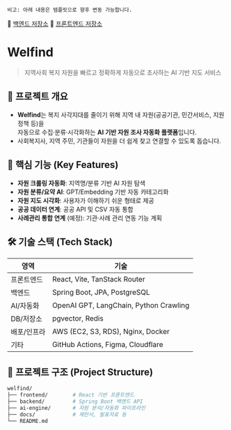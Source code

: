 ```
비고: 아래 내용은 템플릿으로 향후 변동 가능합니다.
```
🔗 [백엔드 저장소](https://github.com/youngwan2/be-wel-radar)
🔗 [프론트엔드 저장소](https://github.com/youngwan2/wel-radar)

# Welfind

> 지역사회 복지 자원을 빠르고 정확하게 자동으로 조사하는 AI 기반 지도 서비스


## 📌 프로젝트 개요
- **Welfind**는 복지 사각지대를 줄이기 위해 지역 내 자원(공공기관, 민간서비스, 지원정책 등)을  
자동으로 수집·분류·시각화하는 **AI 기반 자원 조사 자동화 플랫폼**입니다.
- 사회복지사, 지역 주민, 기관들이 자원을 더 쉽게 찾고 연결할 수 있도록 돕습니다.


## 🚀 핵심 기능 (Key Features)

-  **자원 크롤링 자동화**: 지역명/분류 기반 AI 자원 탐색
-  **자원 분류/요약 AI**: GPT/Embedding 기반 자동 카테고리화
-  **자원 지도 시각화**: 사용자가 이해하기 쉬운 형태로 제공
-  **공공 데이터 연계**: 공공 API 및 CSV 자동 통합
-  **사례관리 통합 연계** (예정): 기관·사례 관리 연동 기능 계획


## 🛠 기술 스택 (Tech Stack)
| 영역        | 기술                              |
|-------------|-----------------------------------|
| 프론트엔드  | React, Vite, TanStack Router      |
| 백엔드      | Spring Boot, JPA, PostgreSQL      |
| AI/자동화   | OpenAI GPT, LangChain, Python Crawling |
| DB/저장소   | pgvector, Redis                   |
| 배포/인프라 | AWS (EC2, S3, RDS), Nginx, Docker |
| 기타        | GitHub Actions, Figma, Cloudflare |



## 📁 프로젝트 구조 (Project Structure)

```bash
welfind/
├── frontend/        # React 기반 프론트엔드
├── backend/         # Spring Boot 백엔드 API
├── ai-engine/       # 자원 분석/자동화 파이프라인
├── docs/            # 제안서, 발표자료 등
└── README.md
